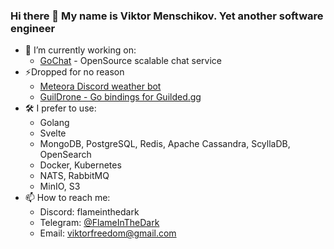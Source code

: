 ### Hi there 👋 My name is Viktor Menschikov. Yet another software engineer

<!--
**FlameInTheDark/FlameInTheDark** is a ✨ _special_ ✨ repository because its `README.md` (this file) appears on your GitHub profile.

Here are some ideas to get you started:

- 🔭 I’m currently working on ...
- 🌱 I’m currently learning ...
- 👯 I’m looking to collaborate on ...
- 🤔 I’m looking for help with ...
- 💬 Ask me about ...
- 📫 How to reach me: ...
- 😄 Pronouns: ...
- ⚡ Fun fact: ...
-->
- 🔭 I’m currently working on:
  - [GoChat](https://github.com/FlameInTheDark/gochat) - OpenSource scalable chat service
- ⚡Dropped for no reason
  - [Meteora Discord weather bot](https://gitlab.com/viktorfreedom/weatherbot)
  - [GuilDrone - Go bindings for Guilded.gg](https://github.com/FlameInTheDark/guildrone)
- 🛠 I prefer to use:
  - Golang
  - Svelte
  - MongoDB, PostgreSQL, Redis, Apache Cassandra, ScyllaDB, OpenSearch
  - Docker, Kubernetes
  - NATS, RabbitMQ
  - MinIO, S3
- 📫 How to reach me:
  - Discord: flameinthedark
  - Telegram: [@FlameInTheDark](https://t.me/FlameInTheDark)
  - Email: viktorfreedom@gmail.com
